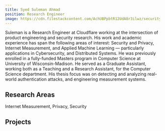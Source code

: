 ```yaml
---
title: Syed Suleman Ahmad
position: Research Engineer
image: https://cdn.filestackcontent.com/AchUBPpbtR12UdA8r3ilwz/security=policy:eyJleHBpcnkiOjIyNTU0MzUzMTcsImNhbGwiOlsicmVhZCIsImNvbnZlcnQiXSwiaGFuZGxlIjoiWDNuUUJWSk1TNkt5MUNQWnA5YlYifQ==,signature:366d2c9dbe0f42fbd9e312708d98a95a4c44530c2e0dbdd3d05bec391a674104/cache=expiry:max/resize=w:600,h:600,fit:crop,align:faces/rotate=d:exif/X3nQBVJMS6Ky1CPZp9bV
---
```

Suleman is a Research Engineer at Cloudflare working at the intersection of product engineering and security research. His work and academic experience has span the following areas of interest: Security and Privacy, Internet Measurement, and Applied Machine Learning — particularly applications in Cybersecurity, and Distributed Systems. 
He was previously enrolled in a fully-funded Masters program in Computer Science at University of Wisconsin-Madison. He served as a Graduate Assistant, working both as a Teaching and a Research Assistant, for the Computer Science department. His thesis focus was on detecting and analyzing real-world authentication attacks, and engineering measurement systems.

## Research Areas 
Internet Measurement, Privacy, Security

## Projects
